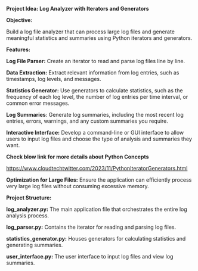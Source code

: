 **Project Idea: Log Analyzer with Iterators and Generators**

**Objective:**

Build a log file analyzer that can process large log files and generate meaningful statistics and summaries using Python iterators and generators.

**Features:**

**Log File Parser:** Create an iterator to read and parse log files line by line.


**Data Extraction:** Extract relevant information from log entries, such as timestamps, log levels, and messages.


**Statistics Generator:** Use generators to calculate statistics, such as the frequency of each log level, the number of log entries per time interval, or common error messages.


**Log Summaries**: Generate log summaries, including the most recent log entries, errors, warnings, and any custom summaries you require.


**Interactive Interface:** Develop a command-line or GUI interface to allow users to input log files and choose the type of analysis and summaries they want.

**Check blow link for more details about Python Concepts**

https://www.cloudtechtwitter.com/2023/11/PythonIteratorGenerators.html

**Optimization for Large Files:** Ensure the application can efficiently process very large log files without consuming excessive memory.


**Project Structure:**

**log_analyzer.py:** The main application file that orchestrates the entire log analysis process.


**log_parser.py:** Contains the iterator for reading and parsing log files.


**statistics_generator.py:** Houses generators for calculating statistics and generating summaries.


**user_interface.py:** The user interface to input log files and view log summaries.
